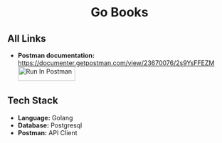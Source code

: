 <h1 align="center" >
    Go Books
</h1>


## All Links
- **Postman documentation:** https://documenter.getpostman.com/view/23670076/2s9YsFFEZM [<img src="https://run.pstmn.io/button.svg" alt="Run In Postman" style="width: 128px; height: 32px;">](https://god.gw.postman.com/run-collection/23670076-291eb1d9-5737-460b-a802-041f3fc16be1?action=collection%2Ffork&source=rip_markdown&collection-url=entityId%3D23670076-291eb1d9-5737-460b-a802-041f3fc16be1%26entityType%3Dcollection%26workspaceId%3D60c92e9e-e77c-4a32-8bd1-d67d468e2acb)

## Tech Stack
- **Language:** Golang
- **Database:** Postgresql
- **Postman:** API Client
